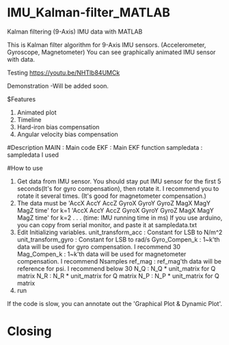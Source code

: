 # IMU_Kalman-filter_MATLAB
Kalman filtering (9-Axis) IMU data with MATLAB

This is Kalman filter algorithm for 9-Axis IMU sensors. (Accelerometer, Gyroscope, Magnetometer)
You can see graphically animated IMU sensor with data.


Testing
https://youtu.be/NHTlb84UMCk

Demonstration
-Will be added soon.


$Features
1. Animated plot
2. Timeline
3. Hard-iron bias compensation
4. Angular velocity bias compensation

#Description
MAIN : Main code
EKF : Main EKF function
sampledata : sampledata I used

#How to use
1. Get data from IMU sensor. You should stay put IMU sensor for the first 5 seconds(It's for gyro compensation), then rotate it. I recommend you to rotate it several times. (It's good for magnetometer compensation.)
2. The data must be 
'AccX  AccY  AccZ  GyroX  GyroY  GyroZ  MagX  MagY  MagZ time' for k=1
'AccX  AccY  AccZ  GyroX  GyroY  GyroZ  MagX  MagY  MagZ time' for k=2
.
.
.
(time: IMU running time in ms)
If you use arduino, you can copy from serial monitor, and paste it at sampledata.txt
3. Edit Initializing variables.
unit_transform_acc : Constant for LSB to N/m^2
unit_transform_gyro : Constant for LSB to rad/s
Gyro_Compen_k : 1~k'th data will be used for gyro compensation. I recommend 30
Mag_Compen_k : 1~k'th data will be used for magnetometer compensation. I recommend Nsamples
ref_mag : ref_mag'th data will be reference for psi. I recommend below 30
N_Q : N_Q * unit_matrix for Q matrix
N_R : N_R * unit_matrix for Q matrix
N_P : N_P * unit_matrix for Q matrix
4. run

If the code is slow, you can annotate out the 'Graphical Plot & Dynamic Plot'. 

# Closing
